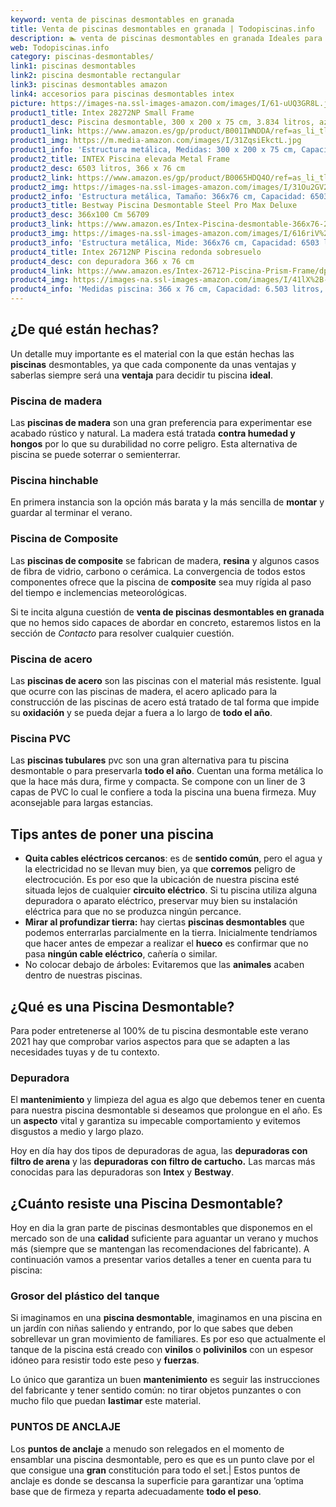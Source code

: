 ```yaml
---
keyword: venta de piscinas desmontables en granada
title: Venta de piscinas desmontables en granada | Todopiscinas.info
description: 🏊 venta de piscinas desmontables en granada Ideales para este verano 2021. Aquí puedes comprar venta de piscinas desmontables en granada y comparar con otras similares. No dejes escapar venta de piscinas desmontables en granada a un precio realmente tentador.
web: Todopiscinas.info
category: piscinas-desmontables/
link1: piscinas desmontables
link2: piscina desmontable rectangular
link3: piscinas desmontables amazon
link4: accesorios para piscinas desmontables intex
picture: https://images-na.ssl-images-amazon.com/images/I/61-uUQ3GR8L.jpg
product1_title: Intex 28272NP Small Frame
product1_desc: Piscina desmontable, 300 x 200 x 75 cm, 3.834 litros, azul
product1_link: https://www.amazon.es/gp/product/B001IWNDDA/ref=as_li_tl?ie=UTF8&camp=3638&creative=24630&creativeASIN=B001IWNDDA&linkCode=as2&tag=todopiscinas0e-21&linkId=25b9d647487c889cb6ef56ed63f50ca1
product1_img: https://m.media-amazon.com/images/I/31ZqsiEkctL.jpg
product1_info: 'Estructura metálica, Medidas: 300 x 200 x 75 cm, Capacidad: 3.834 litros, Para 6 personas (+ 6 años), Fácil montaje, Forma rectangular'
product2_title: INTEX Piscina elevada Metal Frame
product2_desc: 6503 litros, 366 x 76 cm
product2_link: https://www.amazon.es/gp/product/B0065HDQ4O/ref=as_li_tl?ie=UTF8&camp=3638&creative=24630&creativeASIN=B0065HDQ4O&linkCode=as2&tag=todopiscinas0e-21&linkId=ed2430e3ba564d3527ee103df33ed7b3
product2_img: https://images-na.ssl-images-amazon.com/images/I/31Ou2GV2SAL.jpg
product2_info: 'Estructura metálica, Tamaño: 366x76 cm, Capacidad: 6503 litros, Forma circular, De 4 a 7 personas (+6 años)'
product3_title: Bestway Piscina Desmontable Steel Pro Max Deluxe
product3_desc: 366x100 Cm 56709
product3_link: https://www.amazon.es/Intex-Piscina-desmontable-366x76-28210NP/dp/B0065HDQ4O?__mk_es_ES=%C3%85M%C3%85%C5%BD%C3%95%C3%91&crid=25UQGV9HG2INI&dchild=1&keywords=piscinas+desmontables&qid=1615854176&sprefix=piscinas+dem%2Caps%2C201&sr=8-5&linkCode=ll1&tag=todopiscinas0e-21&linkId=34f200977c6cbaab1f3f4d9ac0e64755&language=es_ES&ref_=as_li_ss_tl
product3_img: https://images-na.ssl-images-amazon.com/images/I/616riV%2BiY3L.jpg
product3_info: 'Estructura metálica, Mide: 366x76 cm, Capacidad: 6503 litros, De 4 a 7 personas mayores de 6 años, Forma circular, Tecnología Super-Tough'
product4_title: Intex 26712NP Piscina redonda sobresuelo
product4_desc: con depuradora 366 x 76 cm
product4_link: https://www.amazon.es/Intex-26712-Piscina-Prism-Frame/dp/B07FB823GL?__mk_es_ES=%C3%85M%C3%85%C5%BD%C3%95%C3%91&dchild=1&keywords=piscinas+desmontables+con+depuradora&qid=1615936418&sr=8-5&linkCode=ll1&tag=todopiscinas0e-21&linkId=d98699de7830cd471766fa1daa36de34&language=es_ES&ref_=as_li_ss_tl
product4_img: https://images-na.ssl-images-amazon.com/images/I/41lX%2B-YpibL.jpg
product4_info: 'Medidas piscina: 366 x 76 cm, Capacidad: 6.503 litros, Incluye depuradora de cartucha A, Lona resistente triple capa'
---
```



<brand-panel :title=product1_title :desc=product1_desc :img=product1_img :link=product1_link></brand-panel>


## ¿De qué  están hechas?

Un detalle muy importante es el material con la que están hechas las **piscinas** desmontables, ya que cada componente da unas ventajas y saberlas siempre será una **ventaja** para decidir tu piscina **ideal**.


### Piscina de madera

Las **piscinas de madera** son una gran preferencia para experimentar ese acabado rústico y natural. La madera está tratada **contra humedad y hongos** por lo que su durabilidad no corre peligro. Esta alternativa de piscina se puede soterrar o semienterrar.


### Piscina hinchable

En primera instancia son la opción más barata y la más sencilla de **montar** y guardar al terminar el verano.


### Piscina de Composite

Las **piscinas de composite** se fabrican de madera, **resina** y algunos casos de fibra de vidrio, carbono o cerámica. La convergencia de todos estos componentes ofrece que la piscina de **composite** sea muy rígida al paso del tiempo e inclemencias meteorológicas.

Si te incita alguna cuestión de **venta de piscinas desmontables en granada** que no hemos sido capaces de abordar en concreto, estaremos listos en la sección de _Contacto_ para resolver cualquier cuestión.


### Piscina de acero

Las **piscinas de acero** son las piscinas con el material más resistente. Igual que ocurre con las piscinas de madera, el acero aplicado para la construcción de las piscinas de acero está tratado de tal forma que impide su **oxidación** y se pueda dejar a fuera a lo largo de **todo el año**.


### Piscina  PVC

Las **piscinas tubulares** pvc son una gran alternativa para tu piscina desmontable o para preservarla **todo el año**. Cuentan una forma metálica lo que la hace más dura, firme y compacta. Se compone con un liner de 3 capas de PVC lo cual le confiere a toda la piscina una buena firmeza. Muy aconsejable para largas estancias.


## Tips antes de poner una piscina



*   **Quita cables eléctricos cercanos**: es de **sentido común**, pero el agua y la electricidad no se llevan muy bien, ya que **corremos** peligro de electrocución. Es por eso que la ubicación de nuestra piscina esté situada lejos de cualquier **circuito eléctrico**. Si tu piscina utiliza alguna depuradora o aparato eléctrico, preservar muy bien su instalación eléctrica para que no se produzca ningún percance.
*   **Mirar al profundizar tierra:** hay ciertas **piscinas desmontables** que podemos enterrarlas parcialmente en la tierra. Inicialmente tendríamos que hacer antes de empezar a realizar el **hueco** es confirmar que no pasa **ningún cable eléctrico**, cañería o similar.
*   No colocar debajo de árboles: Evitaremos que las **animales** acaben dentro de nuestras piscinas.

<stats-list :link1=link1 :link2=link2 :link3=link3 :link4=link4 :category=category></stats-list>

<external-banner></external-banner>

## ¿Qué es una Piscina Desmontable?



Para poder entretenerse al 100% de tu piscina desmontable este verano 2021 hay que comprobar varios aspectos para que se adapten a las necesidades tuyas y de tu contexto.


### Depuradora

El **mantenimiento** y limpieza del agua es algo que debemos tener en cuenta para nuestra piscina desmontable si deseamos que prolongue en el año. Es un **aspecto** vital y garantiza su impecable comportamiento y evitemos disgustos a medio y largo plazo.

Hoy en día hay dos tipos de depuradoras de agua, las **depuradoras con filtro de arena** y  las **depuradoras** **con filtro de cartucho.** Las marcas más conocidas para las depuradoras son **Intex** y **Bestway**.


## ¿Cuánto resiste una Piscina Desmontable?

Hoy en dia la gran parte de piscinas desmontables que disponemos en el mercado son de una **calidad** suficiente para aguantar un verano y muchos más (siempre que se mantengan las recomendaciones del fabricante). A continuación vamos a presentar varios detalles a tener en cuenta para tu piscina:


### Grosor del plástico del tanque

Si imaginamos en una **piscina desmontable**, imaginamos en una piscina en un jardín con niñas saliendo y entrando, por lo que sabes que deben sobrellevar un gran movimiento de familiares. Es por eso que actualmente el tanque de la piscina está creado con **vinilos** o **polivinilos** con un espesor idóneo para resistir todo este peso y **fuerzas**.

Lo único que garantiza un	 buen **mantenimiento** es seguir las instrucciones del fabricante y tener sentido común: no tirar objetos punzantes o con mucho filo que puedan **lastimar** este material.


### PUNTOS DE ANCLAJE

Los **puntos de anclaje** a menudo son relegados en el momento de ensamblar una piscina desmontable, pero  es que es un punto clave por el que consigue una **gran** constitución para todo el set.| Estos puntos de anclaje es donde se descansa la superficie para garantizar una ’optima base que de firmeza y reparta adecuadamente **todo el peso**.